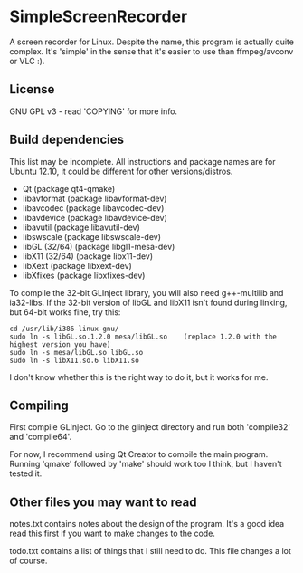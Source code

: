 SimpleScreenRecorder
====================

A screen recorder for Linux. Despite the name, this program is actually quite complex. It's 'simple' in the sense that it's easier to use than ffmpeg/avconv or VLC :).

License
-------
GNU GPL v3 - read 'COPYING' for more info.

Build dependencies
------------------

This list may be incomplete. All instructions and package names are for Ubuntu 12.10, it could be different for other versions/distros.
- Qt (package qt4-qmake)
- libavformat (package libavformat-dev)
- libavcodec (package libavcodec-dev)
- libavdevice (package libavdevice-dev)
- libavutil (package libavutil-dev)
- libswscale (package libswscale-dev)
- libGL (32/64) (package libgl1-mesa-dev)
- libX11 (32/64) (package libx11-dev)
- libXext (package libxext-dev)
- libXfixes (package libxfixes-dev)

To compile the 32-bit GLInject library, you will also need g++-multilib and ia32-libs.
If the 32-bit version of libGL and libX11 isn't found during linking, but 64-bit works fine, try this:

    cd /usr/lib/i386-linux-gnu/
    sudo ln -s libGL.so.1.2.0 mesa/libGL.so    (replace 1.2.0 with the highest version you have)
    sudo ln -s mesa/libGL.so libGL.so
    sudo ln -s libX11.so.6 libX11.so

I don't know whether this is the right way to do it, but it works for me.

Compiling
---------

First compile GLInject. Go to the glinject directory and run both 'compile32' and 'compile64'.

For now, I recommend using Qt Creator to compile the main program. Running 'qmake' followed by 'make' should work too I think, but I haven't tested it.

Other files you may want to read
--------------------------------

notes.txt contains notes about the design of the program. It's a good idea read this first if you want to make changes to the code.

todo.txt contains a list of things that I still need to do. This file changes a lot of course.
